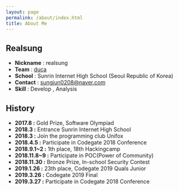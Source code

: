```yaml
---
layout: page
permalink: /about/index.html
title: About Me
---
```


## Realsung

- **Nickname** : realsung
- **Team** : [duca](https://ctftime.org/team/762)
- **School** : Sunrin Internet High School (Seoul Republic of Korea)
- **Contact** : sungjun0208@naver.com
- **Skill** : Develop , Analysis

## History 

- **2017.8 :** Gold Prize, Software Olympiad
- **2018.3 :** Entrance Sunrin Internet High School
- **2018.3 :** Join the programming club Unifox
- **2018.4.5 :** Participate in Codegate 2018 Conference
- **2018.9.1~2 :** 1th place, 18th Hackingcamp
- **2018.11.8~9 :** Participate in POC(Power of Community)
- **2018.11.30 :** Bronze Prize, In-school Security Contest
- **2019.1.26 :** 23th place, Codegate 2019 Quals Junior
- **2019.3.26 :** Codegate 2019 Final 
- **2019.3.27 :** Participate in Codegate 2018 Conference